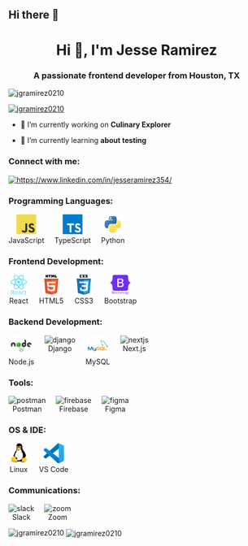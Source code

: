 ## Hi there 👋

<h1 align="center">Hi 👋, I'm Jesse Ramirez</h1>
<h3 align="center">A passionate frontend developer from Houston, TX</h3>

<p align="left">
  <img src="https://komarev.com/ghpvc/?username=jgramirez0210&label=Profile%20views&color=0e75b6&style=flat" alt="jgramirez0210" />
</p>

<p align="left">
  <a href="https://github.com/ryo-ma/github-profile-trophy">
    <img src="https://github-profile-trophy.vercel.app/?username=jgramirez0210" alt="jgramirez0210" />
  </a>
</p>

- 🔭 I’m currently working on **Culinary Explorer**

- 🌱 I’m currently learning **about testing**

<h3 align="left">Connect with me:</h3>
<p align="left">
  <a href="https://linkedin.com/in/https://www.linkedin.com/in/jesseramirez354/" target="blank">
    <img align="center" src="https://raw.githubusercontent.com/rahuldkjain/github-profile-readme-generator/master/src/images/icons/Social/linked-in-alt.svg" alt="https://www.linkedin.com/in/jesseramirez354/" height="30" width="40" />
  </a>
</p>

<h3 align="left">Programming Languages:</h3>
<p align="left">
  <div style="display: flex; flex-wrap: wrap; gap: 20px;">
    <div style="display: inline-block; text-align: center;">
      <img src="https://raw.githubusercontent.com/devicons/devicon/master/icons/javascript/javascript-original.svg" alt="javascript" width="40" height="40"/>
      <div>JavaScript</div>
    </div>
    <div style="display: inline-block; text-align: center;">
      <img src="https://raw.githubusercontent.com/devicons/devicon/master/icons/typescript/typescript-original.svg" alt="typescript" width="40" height="40"/>
      <div>TypeScript</div>
    </div>
    <div style="display: inline-block; text-align: center;">
      <img src="https://raw.githubusercontent.com/devicons/devicon/master/icons/python/python-original.svg" alt="python" width="40" height="40"/>
      <div>Python</div>
    </div>
  </div>
</p>

<h3 align="left">Frontend Development:</h3>
<p align="left">
  <div style="display: flex; flex-wrap: wrap; gap: 20px;">
    <div style="display: inline-block; text-align: center;">
      <img src="https://raw.githubusercontent.com/devicons/devicon/master/icons/react/react-original-wordmark.svg" alt="react" width="40" height="40"/>
      <div>React</div>
    </div>
    <div style="display: inline-block; text-align: center;">
      <img src="https://raw.githubusercontent.com/devicons/devicon/master/icons/html5/html5-original-wordmark.svg" alt="html5" width="40" height="40"/>
      <div>HTML5</div>
    </div>
    <div style="display: inline-block; text-align: center;">
      <img src="https://raw.githubusercontent.com/devicons/devicon/master/icons/css3/css3-original-wordmark.svg" alt="css3" width="40" height="40"/>
      <div>CSS3</div>
    </div>
    <div style="display: inline-block; text-align: center;">
      <img src="https://raw.githubusercontent.com/devicons/devicon/master/icons/bootstrap/bootstrap-plain-wordmark.svg" alt="bootstrap" width="40" height="40"/>
      <div>Bootstrap</div>
    </div>
  </div>
</p>

<h3 align="left">Backend Development:</h3>
<p align="left">
  <div style="display: flex; flex-wrap: wrap; gap: 20px;">
    <div style="display: inline-block; text-align: center;">
      <img src="https://raw.githubusercontent.com/devicons/devicon/master/icons/nodejs/nodejs-original-wordmark.svg" alt="nodejs" width="40" height="40"/>
      <div>Node.js</div>
    </div>
    <div style="display: inline-block; text-align: center;">
      <img src="https://cdn.worldvectorlogo.com/logos/django.svg" alt="django" width="40" height="40"/>
      <div>Django</div>
    </div>
    <div style="display: inline-block; text-align: center;">
      <img src="https://raw.githubusercontent.com/devicons/devicon/master/icons/mysql/mysql-original-wordmark.svg" alt="mysql" width="40" height="40"/>
      <div>MySQL</div>
    </div>
    <div style="display: inline-block; text-align: center;">
      <img src="https://cdn.worldvectorlogo.com/logos/nextjs-2.svg" alt="nextjs" width="40" height="40"/>
      <div>Next.js</div>
    </div>
  </div>
</p>

<h3 align="left">Tools:</h3>
<p align="left">
  <div style="display: flex; flex-wrap: wrap; gap: 20px;">
    <div style="display: inline-block; text-align: center;">
      <img src="https://www.vectorlogo.zone/logos/getpostman/getpostman-icon.svg" alt="postman" width="40" height="40"/>
      <div>Postman</div>
    </div>
    <div style="display: inline-block; text-align: center;">
      <img src="https://www.vectorlogo.zone/logos/firebase/firebase-icon.svg" alt="firebase" width="40" height="40"/>
      <div>Firebase</div>
    </div>
    <div style="display: inline-block; text-align: center;">
      <img src="https://www.vectorlogo.zone/logos/figma/figma-icon.svg" alt="figma" width="40" height="40"/>
      <div>Figma</div>
    </div>
  </div>
</p>

<h3 align="left">OS & IDE:</h3>
<p align="left">
  <div style="display: flex; flex-wrap: wrap; gap: 20px;">
    <div style="display: inline-block; text-align: center;">
      <img src="https://raw.githubusercontent.com/devicons/devicon/master/icons/linux/linux-original.svg" alt="linux" width="40" height="40"/>
      <div>Linux</div>
    </div>
    <div style="display: inline-block; text-align: center;">
      <img src="https://raw.githubusercontent.com/devicons/devicon/master/icons/vscode/vscode-original.svg" alt="vscode" width="40" height="40"/>
      <div>VS Code</div>
    </div>
  </div>
</p>

<h3 align="left">Communications:</h3>
<p align="left">
  <div style="display: flex; flex-wrap: wrap; gap: 20px;">
    <div style="display: inline-block; text-align: center;">
      <img src="https://www.vectorlogo.zone/logos/slack/slack-icon.svg" alt="slack" width="40" height="40"/>
      <div>Slack</div>
    </div>
    <div style="display: inline-block; text-align: center;">
      <img src="https://www.vectorlogo.zone/logos/zoom/zoom-icon.svg" alt="zoom" width="40" height="40"/>
      <div>Zoom</div>
    </div>
  </div>
</p>

<p>
  <img align="left" src="https://github-readme-stats.vercel.app/api/top-langs?username=jgramirez0210&show_icons=true&locale=en&layout=compact" alt="jgramirez0210" />
</p>

<p>&nbsp;<img align="center" src="https://github-readme-stats.vercel.app/api?username=jgramirez0210&show_icons=true&locale=en" alt="jgramirez0210" /></p>

